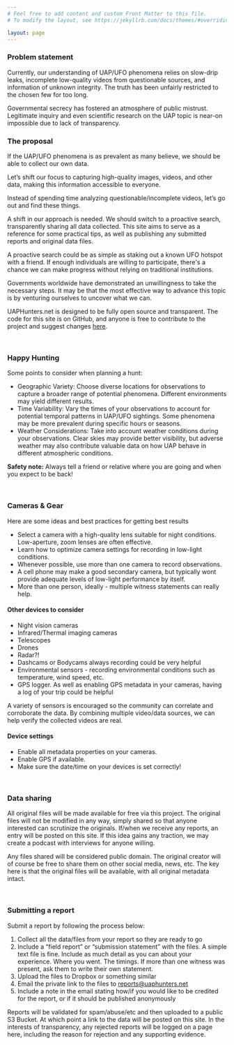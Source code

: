 ```yaml
---
# Feel free to add content and custom Front Matter to this file.
# To modify the layout, see https://jekyllrb.com/docs/themes/#overriding-theme-defaults

layout: page
---
```


### Problem statement

Currently, our understanding of UAP/UFO phenomena relies on slow-drip leaks, incomplete low-quality videos from questionable sources, and information of unknown integrity. The truth has been unfairly restricted to the chosen few for too long.  

Governmental secrecy has fostered an atmosphere of public mistrust. Legitimate inquiry and even scientific research on the UAP topic is near-on impossible due to lack of transparency.   
 

### The proposal

If the UAP/UFO phenomena is as prevalent as many believe, we should be able to collect our own data.  

Let’s shift our focus to capturing high-quality images, videos, and other data, making this information accessible to everyone.

Instead of spending time analyzing questionable/incomplete videos, let’s go out and find these things.

A shift in our approach is needed. We should switch to a proactive search, transparently sharing all data collected. This site aims to serve as a reference for some practical tips, as well as publishing any submitted reports and original data files.


A proactive search could be as simple as staking out a known UFO hotspot with a friend. If enough individuals are willing to participate, there's a chance we can make progress without relying on traditional institutions.

Governments worldwide have demonstrated an unwillingness to take the necessary steps. It may be that the most effective way to advance this topic is by venturing ourselves to uncover what we can.


UAPHunters.net is designed to be fully open source and transparent. The code for this site is on GitHub, and anyone is free to contribute to the project and suggest changes [here](https://github.com/UAPHunters/uaphunters-web).

&nbsp;



### Happy Hunting
Some points to consider when planning a hunt: 

- Geographic Variety: Choose diverse locations for observations to capture a broader range of potential phenomena. Different environments may yield different results.
- Time Variability: Vary the times of your observations to account for potential temporal patterns in UAP/UFO sightings. Some phenomena may be more prevalent during specific hours or seasons.
- Weather Considerations: Take into account weather conditions during your observations. Clear skies may provide better visibility, but adverse weather may also contribute valuable data on how UAP behave in different atmospheric conditions.

**Safety note:** Always tell a friend or relative where you are going and when you expect to be back!  

&nbsp;

### Cameras & Gear
Here are some ideas and best practices for getting best results  

- Select a camera with a high-quality lens suitable for night conditions. Low-aperture, zoom lenses are often effective.
- Learn how to optimize camera settings for recording in low-light conditions.
- Whenever possible, use more than one camera to record observations.
- A cell phone may make a good secondary camera, but typically wont provide adequate levels of low-light performance by itself.
- More than one person, ideally - multiple witness statements can really help.


#### Other devices to consider
- Night vision cameras
- Infrared/Thermal imaging cameras
- Telescopes
- Drones
- Radar?!
- Dashcams or Bodycams always recording could be very helpful
- Environmental sensors - recording environmental conditions such as temperature, wind speed, etc.
- GPS logger. As well as enabling GPS metadata in your cameras, having a log of your trip could be helpful


A variety of sensors is encouraged so the community can correlate and corroborate the data. By combining multiple video/data sources, we can help verify the collected videos are real.  

#### Device settings
- Enable all metadata properties on your cameras.
- Enable GPS if available.
- Make sure the date/time on your devices is set correctly!

&nbsp;


### Data sharing

All original files will be made available for free via this project. The original files will not be modified in any way, simply shared so that anyone interested can scrutinize the originals. If/when we receive any reports, an entry will be posted on this site. If this idea gains any traction, we may create a podcast with interviews for anyone willing. 

Any files shared will be considered public domain. The original creator will of course be free to share them on other social media, news, etc. The key here is that the original files will be available, with all original metadata intact.

&nbsp;

### Submitting a report

Submit a report by following the process below:  

1. Collect all the data/files from your report so they are ready to go
1. Include a “field report” or “submission statement” with the files. A simple text file is fine. Include as much detail as you can about your experience. Where you went. The timings. If more than one witness was present, ask them to write their own statement. 
1. Upload the files to Dropbox or something similar
1. Email the private link to the files to [reports@uaphunters.net](mailto:reports@uaphunters.net)
1. Include a note in the email stating how/if you would like to be credited for the report, or if it should be published anonymously


Reports will be validated for spam/abuse/etc and then uploaded to a public S3 Bucket. At which point a link to the data will be posted on this site. In the interests of transparency, any rejected reports will be logged on a page here, including the reason for rejection and any supporting evidence.